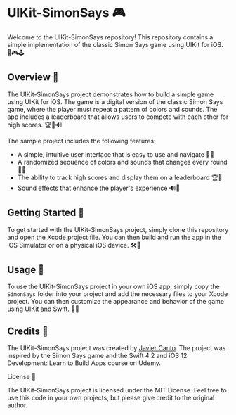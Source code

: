 # UIKit-SimonSays 🎮

Welcome to the UIKit-SimonSays repository! This repository contains a simple implementation of the classic Simon Says game using UIKit for iOS. 📱🎮🕹️

## Overview 📝

The UIKit-SimonSays project demonstrates how to build a simple game using UIKit for iOS. The game is a digital version of the classic Simon Says game, where the player must repeat a pattern of colors and sounds. The app includes a leaderboard that allows users to compete with each other for high scores. 🏆🌟🔊

The sample project includes the following features:

- A simple, intuitive user interface that is easy to use and navigate 📱👀
- A randomized sequence of colors and sounds that changes every round 🎨🎶
- The ability to track high scores and display them on a leaderboard 🏆🌟
- Sound effects that enhance the player's experience 🔊🎵

## Getting Started 🚀

To get started with the UIKit-SimonSays project, simply clone this repository and open the Xcode project file. You can then build and run the app in the iOS Simulator or on a physical iOS device. 🛠️📱

## Usage 🤖

To use the UIKit-SimonSays project in your own iOS app, simply copy the `SimonSays` folder into your project and add the necessary files to your Xcode project. You can then customize the appearance and behavior of the game using UIKit and Swift. 📝🎨

## Credits 🙌

The UIKit-SimonSays project was created by [Javier Canto](https://github.com/JavierCantoH). The project was inspired by the Simon Says game and the Swift 4.2 and iOS 12 Development: Learn to Build Apps course on Udemy.

License 📜

The UIKit-SimonSays project is licensed under the MIT License. Feel free to use this code in your own projects, but please give credit to the original author.
